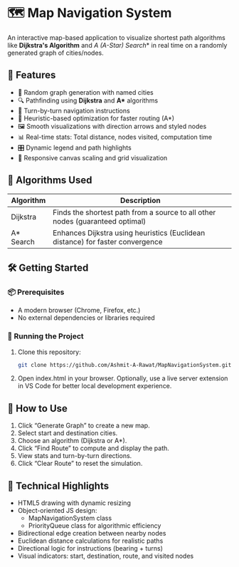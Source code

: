 # 🗺️ Map Navigation System

An interactive map-based application to visualize shortest path algorithms like **Dijkstra's Algorithm** and **A* (A-Star) Search** in real time on a randomly generated graph of cities/nodes.

## 🚀 Features

- 📍 Random graph generation with named cities
- 🔍 Pathfinding using **Dijkstra** and **A\*** algorithms
- 🧭 Turn-by-turn navigation instructions
- 🧠 Heuristic-based optimization for faster routing (A\*)
- 🖼️ Smooth visualizations with direction arrows and styled nodes
- 📊 Real-time stats: Total distance, nodes visited, computation time
- 🎛️ Dynamic legend and path highlights
- 📱 Responsive canvas scaling and grid visualization

## 🧠 Algorithms Used

| Algorithm      | Description                                                                 |
|----------------|-----------------------------------------------------------------------------|
| Dijkstra       | Finds the shortest path from a source to all other nodes (guaranteed optimal) |
| A* Search      | Enhances Dijkstra using heuristics (Euclidean distance) for faster convergence |

## 🛠️ Getting Started

### 📦 Prerequisites

- A modern browser (Chrome, Firefox, etc.)
- No external dependencies or libraries required

### 🧪 Running the Project

1. Clone this repository:

   ```bash
   git clone https://github.com/Ashmit-A-Rawat/MapNavigationSystem.git
2. Open index.html in your browser. Optionally, use a live server extension in VS Code for better local development experience. 


## 🧭 How to Use
1. Click “Generate Graph” to create a new map.
2. Select start and destination cities.
3. Choose an algorithm (Dijkstra or A*).
4. Click “Find Route” to compute and display the path.
5. View stats and turn-by-turn directions.
6. Click “Clear Route” to reset the simulation.

## 📐 Technical Highlights
- HTML5 <canvas> drawing with dynamic resizing
- Object-oriented JS design:
  - MapNavigationSystem class
  - PriorityQueue class for algorithmic efficiency
- Bidirectional edge creation between nearby nodes
- Euclidean distance calculations for realistic paths
- Directional logic for instructions (bearing + turns)
- Visual indicators: start, destination, route, and visited nodes

